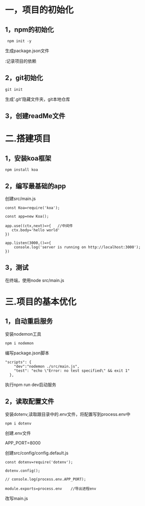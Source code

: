 # 一，项目的初始化

## 1，npm的初始化

     npm init -y

生成package.json文件

   :记录项目的依赖

## 2，git初始化

    git init

生成'.git'隐藏文件夹，git本地仓库

## 3，创建readMe文件

# 二.搭建项目

## 1，安装koa框架

    npm install koa

## 2，编写最基础的app

 创建src/main.js

    const Koa=require('koa');
    
    const app=new Koa();
    
    app.use((ctx,next)=>{   //中间件
       ctx.body='hello world'
    })
    
    app.listen(3000,()=>{
        console.log('server is running on http://localhost:3000');
    })

## 3，测试

在终端，使用node src/main.js

# 三.项目的基本优化

## 1，自动重启服务

安装nodemon工具

    npm i nodemon

编写package.json脚本

    "scripts": {
        "dev":"nodemon ./src/main.js",
        "test": "echo \"Error: no test specified\" && exit 1"
      },

执行npm run dev启动服务

## 2，读取配置文件

安装dotenv,读取跟目录中的.env文件，将配置写到process.env中

    npm i dotenv

创建.env文件

APP_PORT=8000

创建src/config/config.default.js

    const dotenv=require('dotenv');
    
    dotenv.config();
    
    // console.log(process.env.APP_PORT);
    
    module.exports=process.env    //导出进程env

改写main.js

    
